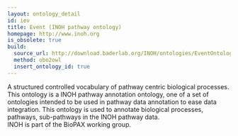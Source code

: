 ```yaml
---
layout: ontology_detail
id: iev
title: Event (INOH pathway ontology)
homepage: http://www.inoh.org
is_obsolete: true
build:
  source_url: http://download.baderlab.org/INOH/ontologies/EventOntology_172.obo
  method: obo2owl
  insert_ontology_id: true
---
```


A structured controlled vocabulary of pathway centric biological processes. This ontology is a INOH pathway annotation ontology, one of a set of ontologies intended to be used in pathway data annotation to ease data integration. This ontology is used to annotate biological processes, pathways, sub-pathways in the INOH pathway data.<br>INOH is part of the BioPAX working group.
